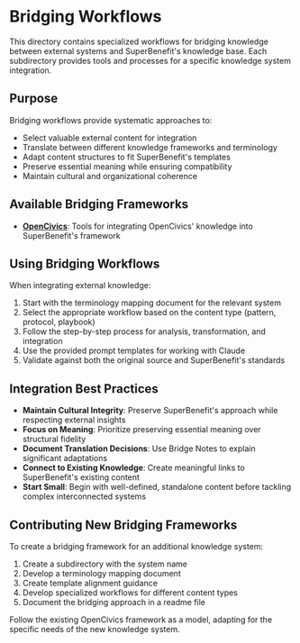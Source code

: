 # Bridging Workflows

This directory contains specialized workflows for bridging knowledge between external systems and SuperBenefit's knowledge base. Each subdirectory provides tools and processes for a specific knowledge system integration.

## Purpose

Bridging workflows provide systematic approaches to:

- Select valuable external content for integration
- Translate between different knowledge frameworks and terminology
- Adapt content structures to fit SuperBenefit's templates
- Preserve essential meaning while ensuring compatibility
- Maintain cultural and organizational coherence

## Available Bridging Frameworks

- **[OpenCivics](opencivics/readme.md)**: Tools for integrating OpenCivics' knowledge into SuperBenefit's framework

## Using Bridging Workflows

When integrating external knowledge:

1. Start with the terminology mapping document for the relevant system
2. Select the appropriate workflow based on the content type (pattern, protocol, playbook)
3. Follow the step-by-step process for analysis, transformation, and integration
4. Use the provided prompt templates for working with Claude
5. Validate against both the original source and SuperBenefit's standards

## Integration Best Practices

- **Maintain Cultural Integrity**: Preserve SuperBenefit's approach while respecting external insights
- **Focus on Meaning**: Prioritize preserving essential meaning over structural fidelity
- **Document Translation Decisions**: Use Bridge Notes to explain significant adaptations
- **Connect to Existing Knowledge**: Create meaningful links to SuperBenefit's existing content
- **Start Small**: Begin with well-defined, standalone content before tackling complex interconnected systems

## Contributing New Bridging Frameworks

To create a bridging framework for an additional knowledge system:

1. Create a subdirectory with the system name
2. Develop a terminology mapping document
3. Create template alignment guidance
4. Develop specialized workflows for different content types
5. Document the bridging approach in a readme file

Follow the existing OpenCivics framework as a model, adapting for the specific needs of the new knowledge system.
